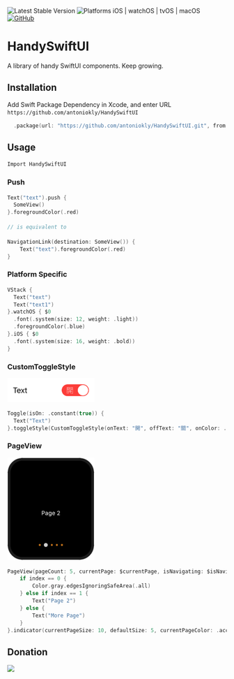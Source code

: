 ![Latest Stable Version](https://img.shields.io/github/v/tag/antoniokly/HandySwiftUI?color=orange&label=Swift%20Package)
![Platforms iOS | watchOS | tvOS | macOS](https://img.shields.io/badge/platforms-iOS%2013.0%20%7C%20tvOS%2013.0%20%7C%20watchOS%206.0%20%7C%20macOS%2010.15-orange.svg)
[![GitHub](https://img.shields.io/github/license/antoniokly/HandySwiftUI?color=orange)](https://github.com/antoniokly/HandySwiftUI/blob/master/LICENSE)

# HandySwiftUI

A library of handy SwiftUI components. Keep growing.

## Installation

Add Swift Package Dependency in Xcode, and enter URL ```https://github.com/antoniokly/HandySwiftUI```

```swift
  .package(url: "https://github.com/antoniokly/HandySwiftUI.git", from: "0.0.1")
```

## Usage

```swift
Import HandySwiftUI
```

### Push
```swift
Text("text").push {
  SomeView()
}.foregroundColor(.red)

// is equivalent to

NavigationLink(destination: SomeView()) {
    Text("text").foregroundColor(.red)
}
```

### Platform Specific
```swift
VStack {
  Text("text")
  Text("text1")
}.watchOS { $0
  .font(.system(size: 12, weight: .light))
  .foregroundColor(.blue)
}.iOS { $0
  .font(.system(size: 16, weight: .bold))
}
```

### CustomToggleStyle
<img src="./previews/CustomToggleStyle.png" width="200">

```swift
Toggle(isOn: .constant(true)) {
  Text("Text")
}.toggleStyle(CustomToggleStyle(onText: "開", offText: "關", onColor: .red))
```

### PageView
<img src="./previews/PageView.png" width="200">

```swift
PageView(pageCount: 5, currentPage: $currentPage, isNavigating: $isNavigating) { index in
    if index == 0 {
        Color.gray.edgesIgnoringSafeArea(.all)
    } else if index == 1 {
        Text("Page 2")
    } else {
        Text("More Page")
    }
}.indicator(currentPageSize: 10, defaultSize: 5, currentPageColor: .accentColor, defaultColor: .orange, opacity: 0.8)
```

## Donation

[![](https://www.paypalobjects.com/en_US/i/btn/btn_donateCC_LG.gif)](https://www.paypal.com/cgi-bin/webscr?cmd=_s-xclick&hosted_button_id=UXRR2S35YMCQC&source=url)

